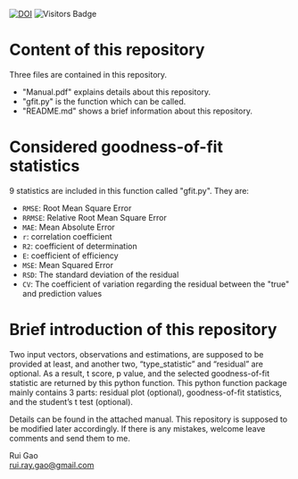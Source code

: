 [![DOI](https://zenodo.org/badge/290397319.svg)](https://doi.org/10.5281/zenodo.15871863)
![Visitors Badge](https://visitor-badge.laobi.icu/badge?page_id=RuiGao9.GoodnessOfFitModel)<br>
# Content of this repository
Three files are contained in this repository.<br>
- "Manual.pdf" explains details about this repository.<br>
- "gfit.py" is the function which can be called.<br>
- "README.md" shows a brief information about this repository.<br>

# Considered goodness-of-fit statistics
9 statistics are included in this function called "gfit.py". They are:<br>
- `RMSE`: Root Mean Square Error<br>
- `RRMSE`: Relative Root Mean Square Error<br>
- `MAE`: Mean Absolute Error<br>
- `r`: correlation coefficient<br>
- `R2`: coefficient of determination<br>
- `E`: coefficient of efficiency<br>
- `MSE`: Mean Squared Error<br>
- `RSD`: The standard deviation of the residual<br>
- `CV`: The coefficient of variation regarding the residual between the "true" and prediction values

# Brief introduction of this repository
Two input vectors, observations and estimations, are supposed to be provided at least, and another two, “type_statistic” and “residual” are optional. As a result, t score, p value, and the selected goodness-of-fit statistic are returned by this python function. This python function package mainly contains 3 parts: residual plot (optional), goodness-of-fit statistics, and the student’s t test (optional).

Details can be found in the attached manual. This repository is supposed to be modified later accordingly. If there is any mistakes, welcome leave comments and send them to me.<br>

Rui Gao<br>
rui.ray.gao@gmail.com
